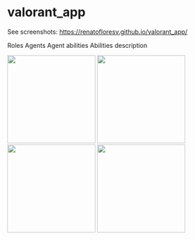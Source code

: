 # valorant_app

See screenshots:
https://renatofloresv.github.io/valorant_app/

Roles                Agents              Agent abilities            Abilities description

<div>
<img src="https://user-images.githubusercontent.com/68215023/177451805-0de91b21-cce0-4338-a61b-48e353f921ae.jpg" width="200px"</img>
<img src="https://user-images.githubusercontent.com/68215023/177453947-3d86d650-023f-49be-a973-1219fa5403ce.jpg" width="200px"</img>
<img src="https://user-images.githubusercontent.com/68215023/177454064-b02d3cdd-9dbb-4cf4-a54b-a37635cc5ef1.jpg" width="200px"</img>
<img src="https://user-images.githubusercontent.com/68215023/177454070-779d90b5-fb6e-4e3f-9e1e-e53689b44375.jpg" width="200px"</img>
</div>
